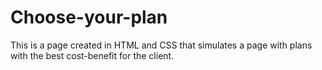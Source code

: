 # Choose-your-plan
This is a page created in HTML and CSS that simulates a page with plans with the best cost-benefit for the client.

